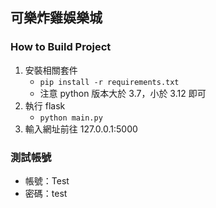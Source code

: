 ## 可樂炸雞娛樂城
### How to Build Project
1. 安裝相關套件
    - `pip install -r requirements.txt`
    - 注意 python 版本大於 3.7，小於 3.12 即可
2. 執行 flask
    - `python main.py`
3. 輸入網址前往 127.0.0.1:5000

### 測試帳號
- 帳號：Test
- 密碼：test
